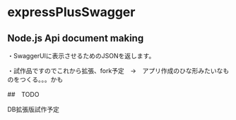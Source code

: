 # expressPlusSwagger
<h2>Node.js Api document making</h2>

<p>・SwaggerUIに表示させるためのJSONを返します。</p>
<p>・試作品ですのでこれから拡張、fork予定　→　アプリ作成のひな形みたいなものをつくる。。。かも</p>
##　TODO
<p>DB拡張版試作予定</p>
